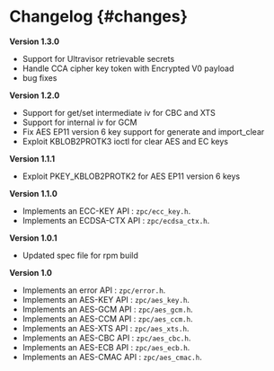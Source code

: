 Changelog {#changes}
===

**Version 1.3.0**

- Support for Ultravisor retrievable secrets
- Handle CCA cipher key token with Encrypted V0 payload
- bug fixes

**Version 1.2.0**

- Support for get/set intermediate iv for CBC and XTS
- Support for internal iv for GCM
- Fix AES EP11 version 6 key support for generate and import_clear
- Exploit KBLOB2PROTK3 ioctl for clear AES and EC keys

**Version 1.1.1**

- Exploit PKEY_KBLOB2PROTK2 for AES EP11 version 6 keys

**Version 1.1.0**

- Implements an ECC-KEY API : `zpc/ecc_key.h`.
- Implements an ECDSA-CTX API : `zpc/ecdsa_ctx.h`.

**Version 1.0.1**

- Updated spec file for rpm build

**Version 1.0**

- Implements an error API : `zpc/error.h`.
- Implements an AES-KEY API : `zpc/aes_key.h`.
- Implements an AES-GCM API : `zpc/aes_gcm.h`.
- Implements an AES-CCM API : `zpc/aes_ccm.h`.
- Implements an AES-XTS API : `zpc/aes_xts.h`.
- Implements an AES-CBC API : `zpc/aes_cbc.h`.
- Implements an AES-ECB API : `zpc/aes_ecb.h`.
- Implements an AES-CMAC API : `zpc/aes_cmac.h`.
